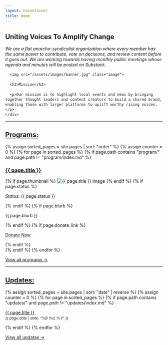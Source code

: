 ```yaml
---
layout: nocontainer
title: Home
---
```


<div class="container">
  <div class="row">
    <div class="col">
      <h2>Uniting Voices To Amplify Change</h2>
      <p><i>We are a flat anarcho-syndicalist organization where every member has the same power to contribute, vote on decisions, and review content before it goes out. We are working towards having monthly public meetings whose agenda and minutes will be posted on Substack.</i></p>
      
      <img src="/assets/images/banner.jpg" class="image">

      <h2>Mission</h2>
      
      <p>Our mission is to highlight local events and news by bringing together thought leaders and content creators to build a shared brand, enabling those with larger platforms to uplift worthy rising voices.</p>
    </div>
  </div>
  
  <hr>

  <div markdown="0" class="row">

  <h2><a href="/program">Programs:</a></h2>

  {% assign sorted_pages = site.pages | sort: "order" %}
  {% assign counter = 0 %}
  {% for page in sorted_pages %}
    {% if page.path contains "program/" and page.path != "program/index.md" %}
      <div class="col-md-4">
        <h3><a href="{{ page.url }}">{{ page.title }}</a></h3>
        {% if page.thumbnail %}
          <img src="{{ page.thumbnail }}" alt="{{ page.title }} image" class="photo">
        {% endif %}
        {% if page.status %}<p><em>Status:</em> {{ page.status }}</p>{% endif %}
        {% if page.blurb %}<p>{{ page.blurb }}</p>{% endif %}
        {% if page.donate_link %}
          <p><a class="btn btn-primary" href="{{ page.donate_link }}">Donate Now</a></p>
        {% endif %}
      </div><!--/col-md-4-->
    {% endif %}
  {% endfor %}
  <p class="text-right"><a href="/program/">View all programs →</a></p>

  </div><!--/row-->

      
  <hr>

  <div markdown="0" class="row">

  <h2><a href="/updates">Updates:</a></h2>

  {% assign sorted_pages = site.pages | sort: "date" | reverse %}
  {% assign counter = 0 %}
  {% for page in sorted_pages %}
    {% if page.path contains "updates/" and page.path != "updates/index.md" %}
      <p>
        <a href="{{ page.url }}">{{ page.title }}</a><br>
        <small><em>{{ page.date | date: "%B %d, %Y" }}</em></small>
      </p>
    {% endif %}
  {% endfor %}
  <p class="text-right"><a href="/updates/">View all updatse →</a></p>

  </div><!--/row-->
